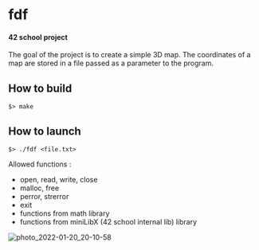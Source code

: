 # fdf
#### 42 school project
The goal of the project is to create a simple 3D map. The coordinates of a map are stored in a file passed as a parameter to the program. 

## How to build 
```
$> make 
 ```
## How to launch
```
$> ./fdf <file.txt>
```
Allowed functions :
- open, read, write, close
- malloc, free
- perror, strerror
- exit
- functions from math library
- functions from miniLibX (42 school internal lib) library

![photo_2022-01-20_20-10-58](https://user-images.githubusercontent.com/95509213/150387871-29360424-136a-439c-a883-fa3d8e33b508.jpg)
